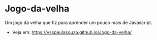 # Jogo-da-velha
Um jogo da velha que fiz para aprender um pouco mais de Javascript.
- Veja em: https://vsspaulasouza.github.io/Jogo-da-velha/

